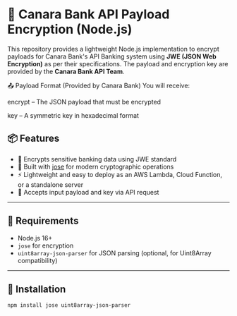 # 🔐 Canara Bank API Payload Encryption (Node.js)

This repository provides a lightweight Node.js implementation to encrypt payloads for Canara Bank's API Banking system using **JWE (JSON Web Encryption)** as per their specifications. The payload and encryption key are provided by the **Canara Bank API Team**.

📤 Payload Format (Provided by Canara Bank)
You will receive:

encrypt – The JSON payload that must be encrypted

key – A symmetric key in hexadecimal format

## 📦 Features

- 🔐 Encrypts sensitive banking data using JWE standard
- 🧪 Built with [jose](https://github.com/panva/jose) for modern cryptographic operations
- ⚡ Lightweight and easy to deploy as an AWS Lambda, Cloud Function, or a standalone server
- 📜 Accepts input payload and key via API request

---

## 🔧 Requirements

- Node.js 16+
- `jose` for encryption
- `uint8array-json-parser` for JSON parsing (optional, for Uint8Array compatibility)

---

## 🚀 Installation

```bash
npm install jose uint8array-json-parser

